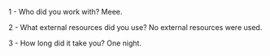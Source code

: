 1 - Who did you work with?
Meee.

2 - What external resources did you use?
No external resources were used.

3 - How long did it take you?
One night.
